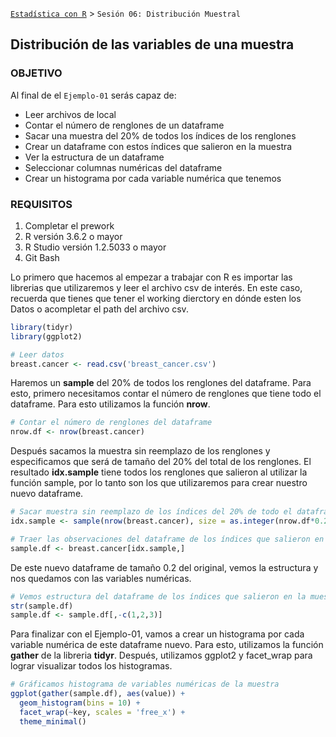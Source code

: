 [`Estadística con R`](../Readme.md) > `Sesión 06: Distribución Muestral`

## Distribución de las variables de una muestra

### OBJETIVO

Al final de el `Ejemplo-01` serás capaz de:
- Leer archivos de local
- Contar el número de renglones de un dataframe
- Sacar una muestra del 20% de todos los índices de los renglones
- Crear un dataframe con estos índices que salieron en la muestra
- Ver la estructura de un dataframe
- Seleccionar columnas numéricas del dataframe
- Crear un histograma por cada variable numérica que tenemos

### REQUISITOS

1. Completar el prework
2. R versión 3.6.2 o mayor
3. R Studio versión 1.2.5033 o mayor 
4. Git Bash


Lo primero que hacemos al empezar a trabajar con R es importar las librerias que utilizaremos y leer el archivo csv de interés. En este caso, recuerda que tienes que tener el working dierctory en dónde esten los Datos o acompletar el path del archivo csv. 

```r
library(tidyr)
library(ggplot2)

# Leer datos
breast.cancer <- read.csv('breast_cancer.csv')
```

Haremos un **sample** del 20% de todos los renglones del dataframe. Para esto, primero necesitamos contar el número de renglones que tiene todo el dataframe. Para esto utilizamos la función **nrow**.

```r
# Contar el número de renglones del dataframe
nrow.df <- nrow(breast.cancer)
```

Después sacamos la muestra sin reemplazo de los renglones y especificamos que será de tamaño del 20% del total de los renglones. El resultado **idx.sample** tiene todos los renglones que salieron al utilizar la función sample, por lo tanto son los que utilizaremos para crear nuestro nuevo dataframe.

```r
# Sacar muestra sin reemplazo de los índices del 20% de todo el dataframe
idx.sample <- sample(nrow(breast.cancer), size = as.integer(nrow.df*0.2))

# Traer las observaciones del dataframe de los índices que salieron en la muestra
sample.df <- breast.cancer[idx.sample,]
```

De este nuevo dataframe de tamaño 0.2 del original, vemos la estructura y nos quedamos con las variables numéricas.

```r
# Vemos estructura del dataframe de los índices que salieron en la muestra
str(sample.df)
sample.df <- sample.df[,-c(1,2,3)]
```

Para finalizar con el Ejemplo-01, vamos a crear un histograma por cada variable numérica de este dataframe nuevo. Para esto, utilizamos la función **gather** de la libreria **tidyr**. Después, utilizamos ggplot2 y facet_wrap para lograr visualizar todos los histogramas.

```r
# Gráficamos histograma de variables numéricas de la muestra
ggplot(gather(sample.df), aes(value)) + 
  geom_histogram(bins = 10) + 
  facet_wrap(~key, scales = 'free_x') +
  theme_minimal()
```
